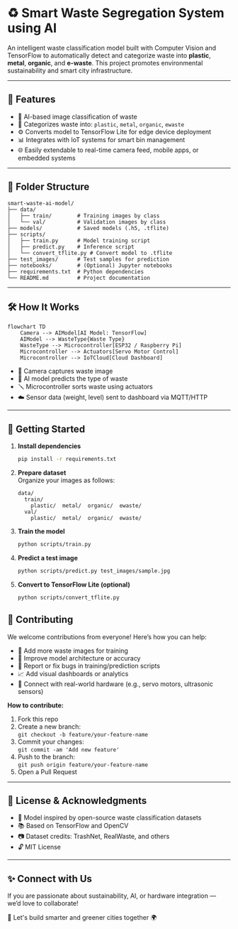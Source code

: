 # ♻️ Smart Waste Segregation System using AI

An intelligent waste classification model built with Computer Vision and TensorFlow to automatically detect and categorize waste into **plastic**, **metal**, **organic**, and **e-waste**. This project promotes environmental sustainability and smart city infrastructure.

---

## 📌 Features

- 🧠 AI-based image classification of waste
- 🚮 Categorizes waste into: `plastic`, `metal`, `organic`, `ewaste`
- ⚙️ Converts model to TensorFlow Lite for edge device deployment
- 📊 Integrates with IoT systems for smart bin management
- 🌐 Easily extendable to real-time camera feed, mobile apps, or embedded systems

---

## 📂 Folder Structure

```
smart-waste-ai-model/
├── data/
│   ├── train/        # Training images by class
│   └── val/          # Validation images by class
├── models/           # Saved models (.h5, .tflite)
├── scripts/
│   ├── train.py      # Model training script
│   ├── predict.py    # Inference script
│   └── convert_tflite.py # Convert model to .tflite
├── test_images/      # Test samples for prediction
├── notebooks/        # (Optional) Jupyter notebooks
├── requirements.txt  # Python dependencies
└── README.md         # Project documentation
```

---

## 🛠️ How It Works

```mermaid
flowchart TD
    Camera --> AIModel[AI Model: TensorFlow]
    AIModel --> WasteType{Waste Type}
    WasteType --> Microcontroller[ESP32 / Raspberry Pi]
    Microcontroller --> Actuators[Servo Motor Control]
    Microcontroller --> IoTCloud[Cloud Dashboard]
```

- 📸 Camera captures waste image  
- 🧠 AI model predicts the type of waste  
- 🪛 Microcontroller sorts waste using actuators  
- ☁️ Sensor data (weight, level) sent to dashboard via MQTT/HTTP  

---

## 🚀 Getting Started

1. **Install dependencies**
    ```bash
    pip install -r requirements.txt
    ```

2. **Prepare dataset**  
   Organize your images as follows:
    ```
    data/
      train/
        plastic/  metal/  organic/  ewaste/
      val/
        plastic/  metal/  organic/  ewaste/
    ```

3. **Train the model**
    ```bash
    python scripts/train.py
    ```

4. **Predict a test image**
    ```bash
    python scripts/predict.py test_images/sample.jpg
    ```

5. **Convert to TensorFlow Lite (optional)**
    ```bash
    python scripts/convert_tflite.py
    ```

## 🙌 Contributing

We welcome contributions from everyone! Here’s how you can help:

- 📸 Add more waste images for training
- 🧪 Improve model architecture or accuracy
- 🐛 Report or fix bugs in training/prediction scripts
- 📈 Add visual dashboards or analytics
- 🔌 Connect with real-world hardware (e.g., servo motors, ultrasonic sensors)

**How to contribute:**
1. Fork this repo
2. Create a new branch:  
   `git checkout -b feature/your-feature-name`
3. Commit your changes:  
   `git commit -am 'Add new feature'`
4. Push to the branch:  
   `git push origin feature/your-feature-name`
5. Open a Pull Request

---

## 🧠 License & Acknowledgments

- 🤖 Model inspired by open-source waste classification datasets
- 📚 Based on TensorFlow and OpenCV
- 📷 Dataset credits: TrashNet, RealWaste, and others
- 🔓 MIT License

---

## ✨ Connect with Us

If you are passionate about sustainability, AI, or hardware integration — we’d love to collaborate!

💬 Let's build smarter and greener cities together 🌍
